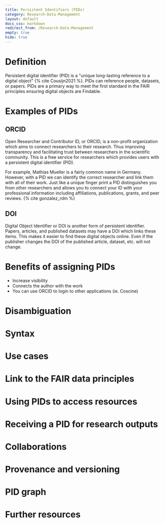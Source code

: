 ```yaml
---
title: Persistent Identifiers (PIDs)
category: Research-Data-Management
layout: default
docs_css: markdown
redirect_from: /Research-Data-Management
empty: true
hide: true
---
```


# Definition
Persistent digital identifier (PID) is a "unique long-lasting reference to a digital object" {% cite Cousijn2021 %}. PIDs can reference people, datasets, or papers. PIDs are a primary way to meet the first standard in the FAIR principles ensuring digital objects are Findable.

# Examples of PIDs
## ORCID
Open Researcher and Contributor ID, or ORCID, is a non-profit organization which aims to connect researchers to their research. Thus improving transparency and facilitating trust between researchers in the scientific community. This is a free service for researchers which provides users with a persistent digital identifier (PID).

For example, Mathias Mueller is a fairly common name in Germany. However, with a PID we can identify the correct researcher and link them with all of their work. Just like a unique finger print a PID distinguishes you from other researchers and allows you to connect your ID with your professional information including affiliations, publications, grants, and peer reviews. {% cite gonzalez_rdm %}

## DOI
Digital Object Identifier or DOI is another form of persistent identifier. Papers, articles, and published datasets may have a DOI which links these items. This makes it easier to find these digital objects online. Even if the publisher changes the DOI of the published article, dataset, etc. will not change.


# Benefits of assigning PIDs
+ Increase visibility
+ Connects the author with the work
+ You can use ORCID to login to other applications (ie. Coscine)

# Disambiguation

# Syntax

# Use cases

# Link to the FAIR data principles

# Using PIDs to access resources

# Receiving a PID for research outputs

# Collaborations

# Provenance and versioning

# PID graph

# Further resources
